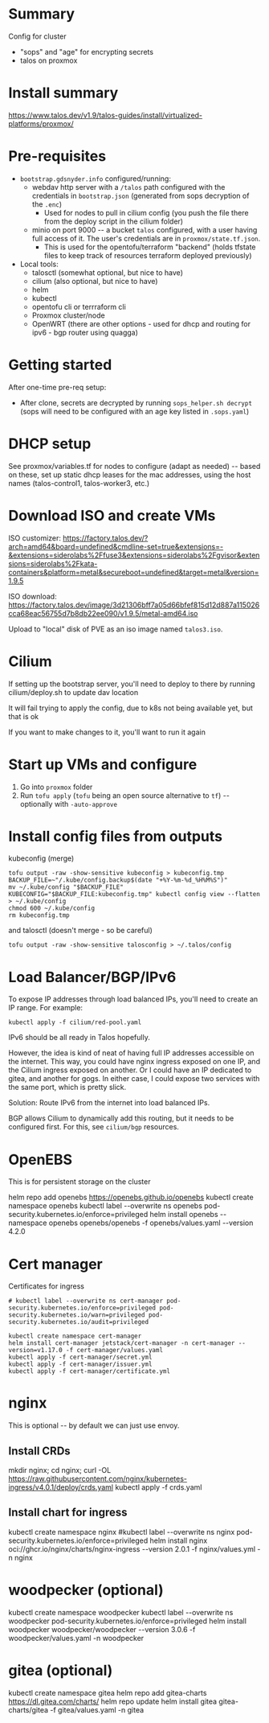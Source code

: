 # Summary
Config for cluster
- "sops" and "age" for encrypting secrets
- talos on proxmox

# Install summary
https://www.talos.dev/v1.9/talos-guides/install/virtualized-platforms/proxmox/

# Pre-requisites

- `bootstrap.gdsnyder.info` configured/running:
  - webdav http server with a `/talos` path configured with the credentials in `bootstrap.json` (generated from sops decryption of the `.enc`)
    - Used for nodes to pull in cilium config (you push the file there from the deploy script in the cilium folder)
  - minio on port 9000 -- a bucket `talos` configured, with a user having full access of it.  The user's credentials are in `proxmox/state.tf.json`.
    - This is used for the opentofu/terraform "backend" (holds tfstate files to keep track of resources terraform deployed previously)
- Local tools:
  - talosctl (somewhat optional, but nice to have)
  - cilium (also optional, but nice to have)
  - helm
  - kubectl
  - opentofu cli or terrraform cli
  - Proxmox cluster/node
  - OpenWRT (there are other options - used for dhcp and routing for ipv6 - bgp router using quagga)

# Getting started

After one-time pre-req setup:

- After clone, secrets are decrypted by running `sops_helper.sh decrypt` (sops will need to be configured with an age key listed in `.sops.yaml`)

# DHCP setup
See proxmox/variables.tf for nodes to configure (adapt as needed) -- based on these, set up static dhcp leases for the mac addresses, using the host names (talos-control1, talos-worker3, etc.)

# Download ISO and create VMs
ISO customizer: https://factory.talos.dev/?arch=amd64&board=undefined&cmdline-set=true&extensions=-&extensions=siderolabs%2Ffuse3&extensions=siderolabs%2Fgvisor&extensions=siderolabs%2Fkata-containers&platform=metal&secureboot=undefined&target=metal&version=1.9.5

ISO download: https://factory.talos.dev/image/3d21306bff7a05d66bfef815d12d887a115026cca68eac56755d7b8db22ee090/v1.9.5/metal-amd64.iso

Upload to "local" disk of PVE as an iso image named `talos3.iso`.

# Cilium
If setting up the bootstrap server, you'll need to deploy to there by running cilium/deploy.sh to update dav location

It will fail trying to apply the config, due to k8s not being available yet, but that is ok

If you want to make changes to it, you'll want to run it again

# Start up VMs and configure

1. Go into `proxmox` folder
2. Run `tofu apply` (`tofu` being an open source alternative to `tf`) -- optionally with `-auto-approve`

# Install config files from outputs

kubeconfig (merge)

    tofu output -raw -show-sensitive kubeconfig > kubeconfig.tmp
    BACKUP_FILE=~"/.kube/config.backup$(date "+%Y-%m-%d_%H%M%S")"
    mv ~/.kube/config "$BACKUP_FILE"
    KUBECONFIG="$BACKUP_FILE:kubeconfig.tmp" kubectl config view --flatten > ~/.kube/config
    chmod 600 ~/.kube/config
    rm kubeconfig.tmp

and talosctl (doesn't merge - so be careful)

    tofu output -raw -show-sensitive talosconfig > ~/.talos/config

# Load Balancer/BGP/IPv6
To expose IP addresses through load balanced IPs, you'll need to create an IP range.  For example:

    kubectl apply -f cilium/red-pool.yaml

IPv6 should be all ready in Talos hopefully.

However, the idea is kind of neat of having full IP addresses accessible on the internet.  This way, you could
have nginx ingress exposed on one IP, and the Cilium ingress exposed on another.  Or I could have an IP dedicated
to gitea, and another for gogs.  In either case, I could expose two services with the same port, which is pretty
slick.

Solution: Route IPv6 from the internet into load balanced IPs.

BGP allows Cilium to dynamically add this routing, but it needs to be configured first.  For this, see `cilium/bgp` resources.

# OpenEBS
This is for persistent storage on the cluster

helm repo add openebs https://openebs.github.io/openebs
kubectl create namespace openebs
kubectl label --overwrite ns openebs pod-security.kubernetes.io/enforce=privileged
helm install openebs --namespace openebs openebs/openebs -f openebs/values.yaml --version 4.2.0

# Cert manager
Certificates for ingress

    # kubectl label --overwrite ns cert-manager pod-security.kubernetes.io/enforce=privileged pod-security.kubernetes.io/warn=privileged pod-security.kubernetes.io/audit=privileged

    kubectl create namespace cert-manager
    helm install cert-manager jetstack/cert-manager -n cert-manager --version=v1.17.0 -f cert-manager/values.yaml
    kubectl apply -f cert-manager/secret.yml
    kubectl apply -f cert-manager/issuer.yml
    kubectl apply -f cert-manager/certificate.yml

# nginx
This is optional -- by default we can just use envoy.

## Install CRDs
mkdir nginx; cd nginx;
curl -OL https://raw.githubusercontent.com/nginx/kubernetes-ingress/v4.0.1/deploy/crds.yaml
kubectl apply -f crds.yaml

## Install chart for ingress
kubectl create namespace nginx
#kubectl label --overwrite ns nginx pod-security.kubernetes.io/enforce=privileged
helm install nginx oci://ghcr.io/nginx/charts/nginx-ingress --version 2.0.1 -f nginx/values.yml -n nginx

# woodpecker (optional)
kubectl create namespace woodpecker
kubectl label --overwrite ns woodpecker pod-security.kubernetes.io/enforce=privileged
helm install woodpecker woodpecker/woodpecker --version 3.0.6 -f woodpecker/values.yaml -n woodpecker

# gitea (optional)
kubectl create namespace gitea
helm repo add gitea-charts https://dl.gitea.com/charts/
helm repo update
helm install gitea gitea-charts/gitea -f gitea/values.yaml -n gitea

